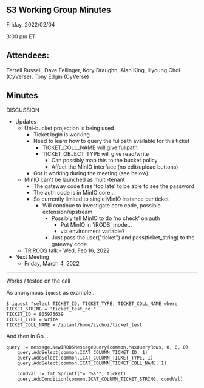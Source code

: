 ## S3 Working Group Minutes

Friday, 2022/02/04

3:00 pm ET

## Attendees:

Terrell Russell, Dave Fellinger, Kory Draughn, Alan King, Illyoung Choi (CyVerse), Tony Edgin (CyVerse)

## Minutes

DISCUSSION

 - Updates
   - Uni-bucket projection is being used
     - Ticket login is working
     - Need to learn how to query the fullpath available for this ticket
       - TICKET_COLL_NAME will give fullpath
       - TICKET_OBJECT_TYPE will give read/write
         - Can possibly map this to the bucket policy
         - Affect the MinIO interface (no edit/upload buttons)
     - Got it working during the meeting (see below)
   - MinIO can't be launched as multi-tenant
     - The gateway code fires 'too late' to be able to see the password
     - The auth code is in MinIO core...
     - So currently limited to single MinIO instance per ticket
       - Will continue to investigate core code, possible extension/upstream
         - Possibly tell MinIO to do 'no check' on auth
           - Put MinIO in 'iRODS' mode...
           - via environment variable?
         - Just pass the user("ticket") and pass(ticket_string) to the gateway code
   - TRiRODS talk - Wed, Feb 16, 2022
 - Next Meeting
   - Friday, March 4, 2022


----

Works / tested on the call
 
As anonymous `iquest` as example...
 
```
$ iquest "select TICKET_ID, TICKET_TYPE, TICKET_COLL_NAME where TICKET_STRING = 'ticket_test_no'"
TICKET_ID = 805975639
TICKET_TYPE = write
TICKET_COLL_NAME = /iplant/home/iychoi/ticket_test
```

And then in Go...
 
```
query := message.NewIRODSMessageQuery(common.MaxQueryRows, 0, 0, 0)
	query.AddSelect(common.ICAT_COLUMN_TICKET_ID, 1)
	query.AddSelect(common.ICAT_COLUMN_TICKET_TYPE, 1)
	query.AddSelect(common.ICAT_COLUMN_TICKET_COLL_NAME, 1)
 
	condVal := fmt.Sprintf("= '%s'", ticket)
	query.AddCondition(common.ICAT_COLUMN_TICKET_STRING, condVal)
```
